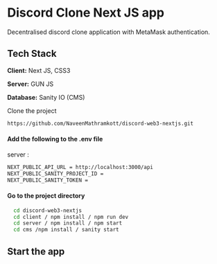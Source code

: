 # Discord Clone Next JS app

Decentralised discord clone application with MetaMask authentication.

## Tech Stack

**Client:** Next JS, CSS3

**Server:** GUN JS

**Database:** Sanity IO (CMS)

Clone the project

```bash
https://github.com/NaveenMathramkott/discord-web3-nextjs.git
```

#### Add the following to the .env file

server :
```bash
NEXT_PUBLIC_API_URL = http://localhost:3000/api
NEXT_PUBLIC_SANITY_PROJECT_ID = 
NEXT_PUBLIC_SANITY_TOKEN = 
```

#### Go to the project directory
```bash
  cd discord-web3-nextjs
  cd client / npm install / npm run dev
  cd server / npm install / npm start
  cd cms /npm install / sanity start
```

## Start the app 
